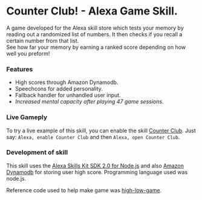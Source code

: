 # Counter Club! - Alexa Game Skill.

A game developed for the Alexa skill store which tests your memory by reading out a randomized list of numbers. It then checks if you recall a certain number from that list. <br />
See how far your memory by earning a ranked score depending on how well you preform!

### Features
* High scores through Amazon Dynamodb.
* Speechcons for added personality.
* Fallback handler for unhandled user input.
* _Increased mental capacity after playing 47 game sessions._

### Live Gameply
To try a live example of this skill, you can enable the skill [Counter Club](https://www.amazon.com/NotMatt-Counter-Club/dp/B07FNK6TR8/ref=sr_1_1?s=digital-skills&ie=UTF8&qid=1532144294&sr=1-1&keywords=counter+club). Just say: `Alexa, enable Counter Club` and then `Alexa, open Counter Club`.

### Development of skill

This skill uses the [Alexa Skills Kit SDK 2.0 for Node.js](https://github.com/alexa/alexa-skills-kit-sdk-for-nodejs) and also [Amazon Dynamodb](https://aws.amazon.com/dynamodb/) for storing user high score.
Programming language used was node.js.

Reference code used to help make game was [high-low-game](https://github.com/alexa/skill-sample-nodejs-highlowgame/blob/master/lambda/custom/index.js).